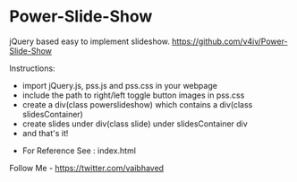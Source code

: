# Power-Slide-Show
jQuery based easy to implement slideshow.
https://github.com/v4iv/Power-Slide-Show

Instructions:

- import jQuery.js, pss.js and pss.css in your webpage
- include the path to right/left toggle button images in pss.css
- create a div(class powerslideshow) which contains a div(class slidesContainer)
- create slides under div(class slide) under slidesContainer div
- and that's it!

* For Reference See : index.html

Follow Me - https://twitter.com/vaibhaved
